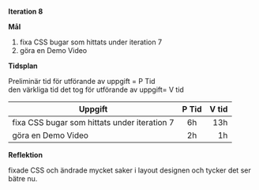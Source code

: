 **Iteration 8**

**Mål** 

1. fixa CSS bugar som hittats under iteration 7
2. göra en Demo Video 

**Tidsplan** 

Preliminär tid för utförande av uppgift = P Tid  
den värkliga tid det tog för utförande av uppgift= V tid


| Uppgift       | P Tid           | V tid  |
| ------------- |:-------------:| -----:|
|fixa CSS bugar som hittats under iteration 7|6h|13h|
|göra en Demo Video |2h|1h|

**Reflektion**

fixade CSS och ändrade mycket saker i layout designen och tycker det ser bätre nu. 
